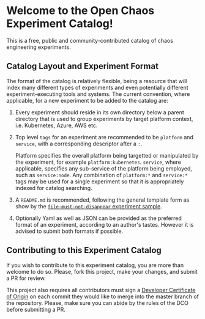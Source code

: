 # Welcome to the Open Chaos Experiment Catalog!

This is a free, public and community-contributed catalog of chaos engineering experiments.

## Catalog Layout and Experiment Format

The format of the catalog is relatively flexible, being a resource that will index many different types of experiments and even potentially different experiment-executing tools and systems. The current convention, where applicable, for a new experiment to be added to the catalog are:

1. Every experiment should reside in its own directory below a parent directory that is used to group experiments by target platform context, i.e. Kubernetes, Azure, AWS etc.

2. Top level `tags` for an experiment are recommended to be `platform` and `service`, with a corresponding descriptor after a `:`.

   Platform specifies the overall platform being targetted or manipulated by the experiment, for example `platform:kubernetes`. `service`, where applicable, specifies any sub-service of the platform being employed, such as `service:node`. Any combination of `platform:*` and `service:*` tags may be used for a single experiment so that it is appropriately indexed for catalog searching.

3. A `README.md` is recommended, following the general template form as show by the [`file-must-not-disappear` experiment sample](file-must-not-disappear/README.md).

4. Optionally Yaml as well as JSON can be provided as the preferred format of an experiment, according to an author's tastes. However it is advised to submit both formats if possible.

## Contributing to this Experiment Catalog

If you wish to contribute to this experiment catalog, you are more than welcome to do so. Please, fork this project, make your changes, and submit a PR for review.

This project also requires all contributors must sign a
[Developer Certificate of Origin][dco] on each commit they would like to merge into the master branch of the repository. Please, make sure you can abide by the rules of the DCO before submitting a PR.

[dco]: https://github.com/probot/dco#how-it-works
